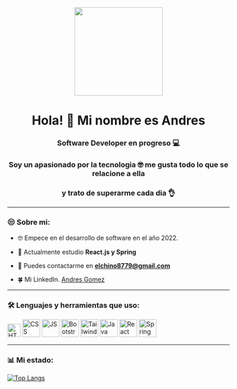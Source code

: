 <div id="header" align="center">
    <img src="https://media.giphy.com/media/3o6Mb9rUQ5v4ZnBbzO/giphy.gif" width="200"/>
    <h1 align="center">Hola! 👋 Mi nombre es Andres</h1>
    <h3 align="center">Software Developer en progreso 💻</h3>
    <h3 align="center">Soy un apasionado por la tecnologia 🤓 me gusta todo lo que se relacione a ella</h3>
    <h3 align="center">y trato de superarme cada dia 👌</h3>
</div>

---

### 😒 Sobre mi:

- 🤓 Empece en el desarrollo de software en el año 2022.

- 💾 Actualmente estudio **React.js y Spring**

- 📨 Puedes contactarme en **elchino8779@gmail.com**

- 🍀 Mi LinkedIn. [Andres Gomez](https://www.linkedin.com/in/andresgomez87)

---


<div align="left">
    <h3> 🛠️ Lenguajes y herramientas que uso:</h3>
    <div>
        <img src="https://img.icons8.com/color/512/html-5--v1.png" alt="HTML" height="30">
        <img src="https://upload.wikimedia.org/wikipedia/commons/thumb/d/d5/CSS3_logo_and_wordmark.svg/250px-CSS3_logo_and_wordmark.svg.png" alt="CSS" width="40" height="40">
        <img src="https://upload.wikimedia.org/wikipedia/commons/thumb/9/99/Unofficial_JavaScript_logo_2.svg/320px-Unofficial_JavaScript_logo_2.svg.png" alt="JS" width="40" height="40">
        <img src="https://upload.wikimedia.org/wikipedia/commons/thumb/b/b2/Bootstrap_logo.svg/250px-Bootstrap_logo.svg.png" alt="Bootstrap" width="40" height="40">
        <img src="https://upload.wikimedia.org/wikipedia/commons/thumb/d/d5/Tailwind_CSS_Logo.svg/1024px-Tailwind_CSS_Logo.svg.png" alt="Tailwind" width="40" height="40">
        <img src="https://i.blogs.es/8d2420/650_1000_java/1366_2000.png" alt="Java" width="40" height="40">
        <img src="https://upload.wikimedia.org/wikipedia/commons/thumb/4/47/React.svg/250px-React.svg.png" alt="React" width="40" height="40">
        <img src="https://4.bp.blogspot.com/-Wu0VFZBMbhw/VlgexscHoII/AAAAAAAACMI/qNNAmSPbyGo/s1600/photo.jpg" alt="Spring" width="40" height="40">
    </div>
</div>

---

### 📊 Mi estado:

[![Top Langs](https://github-readme-stats.vercel.app/api/top-langs/?username=elchino8779&langs_count=8)](https://github.com/elchino8779/github-readme-stats)

